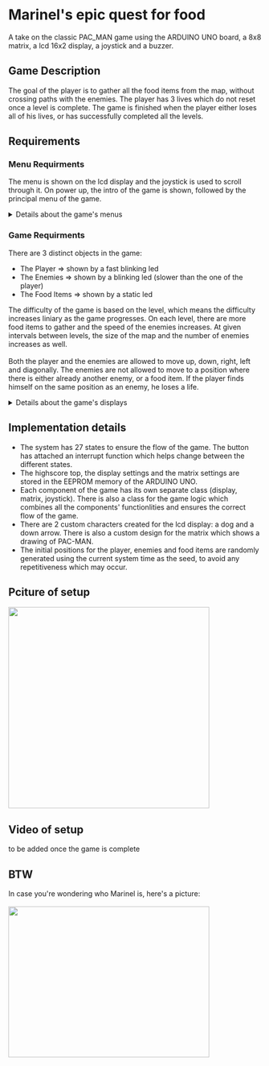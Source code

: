 # Marinel's epic quest for food
 A take on the classic PAC_MAN game using the ARDUINO UNO board, a 8x8 matrix, a lcd 16x2 display, a joystick and a buzzer.
 
## Game Description
 The goal of the player is to gather all the food items from the map, without crossing paths with the enemies. The player has 3 lives which do not reset once a level is complete. The game is finished when the player either loses all of his lives, or has successfully completed all the levels.
 
## Requirements
### Menu Requirments
 The menu is shown on the lcd display and the joystick is used to scroll through it. On power up, the intro of the game is shown, followed by the principal menu of the game.

<details>
 <summary>Details about the game's menus</summary>
 <h4>Principal Menu</h4>
 Characteristics:
 <br/>
 <br/>
 <ul>
  <li>shown right after the intro or after the game has ended</li>
 </ul>
 
 Sections:
  - Start Game => starts the game at the initial level set by the player
  - Highscore => shows highscore board 
  - Settings => goes into the settings menu of the game
  - About => shows details about the game

 Motions:
  - scrolling through the options is accomplished using the X axis of the joystick
  - accesing one of the options is done using the button of the joystick
 
 #### Highscore
 Characteristics:
  - accessed via click from the principal menu
  - the top highscores update after every game end if the score of the player is higher than at least the last highscore in the top
  - the top highscores (player name + score) are stored in the memory

 Sections:
  - Top 5 Highscores => player name + score shown in descending order
  - Back => goes back to the principal menu

 Motions:
  - scrolling through the values is accomplished using the X axis of the joystick
  - a button press has effect only when pressed on the "Back" option
  
#### Settings Menu
 Characteristics:
  - accessed via click from the principal menu
  - each settings has its own specific step with which the value is modified
  
 Sections:  
  - Start Level => sets the initial level from which the game to start playing (step: 1)
  - Contrast => sets the contrast value for the lcd display (step: 5)
  - Brightness => sets the brightness value for the lcd display (step: 10)
  - Intensity => sets the intensity of the matrix's leds (step: 1)
  - Back => goes back to the principal menu

 Motions:
  - scrolling through the options is accomplished using the X axis of the joystick
  - scroolling through the values for each setting is accomplished using the Y axis of the joystick
  - accesing one of the options is done using the button of the joystick

#### About
 Characteristics:
  - accessed via click from the principal menu
  - each section starts scrolling once its selected

 Sections:
  - Game Name
  - Creator Name
  - Github => github link of the game's code
  - Back => goes back to the principal menu
 
 Motions:
  - scrolling through the options is accomplished using the X axis of the joystick
  - a button press has effect only when pressed on the "Back" option

#### Pause Game Menu
 Characteristics:
  - accessed via click while in game
  - the game freezes in its current state

 Sections:
  - Resume => resumes the current game
  - Exit => goes back to the principal menu (all the progress is lost)

 Motions:
  - scrolling through the options is accomplished using the Y axis of the joystick
  - accesing one of the options is done using the button of the joystick

#### Enter Name Menu
 Characteristics:
  - accessed when the highscore is beaten by the player
  - only players that beat the highscore are asked to enter their names in order to update the highscore top 
  - the name must have maximum 8 characters

 Sections:
  - Keyboard => displays all the possible characters which may go into the name
  - Delete => deletes the last charcater of the name
  - Done => saves the chosen name, updates the highscore top and moves to the end of the game menu

 Motions:
  - scrolling through the options is accomplished using the X axis of the joystick
  - scrolling through the characters of the keyboard is accomplished using both the X and Y axis of the joystick
  - selecting one of the characters from the keyboard is done using the button of the joystick

#### End Game Menu
 Characteristics:
  - accessed when the player has either lost, or won the game

 Sections:
  - Restart => restarts the game from the initial level
  - Exit => goes back to the principal menu

 Motions:
  - scrolling through the options is accomplished using the Y axis of the joystick
  - accesing one of the options is done using the button of the joystick
</details>

### Game Requirments
 There are 3 distinct objects in the game:
  - The Player => shown by a fast blinking led
  - The Enemies => shown by a blinking led (slower than the one of the player)
  - The Food Items => shown by a static led

 The difficulty of the game is based on the level, which means the difficulty increases liniary as the game progresses. On each level, there are more food items to gather and the speed of the enemies increases. At given intervals between levels, the size of the map and the number of enemies increases as well.
 <br/>
 <br/>
 Both the player and the enemies are allowed to move up, down, right, left and diagonally. The enemies are not allowed to move to a position where there is either already another enemy, or a food item. If the player finds himself on the same position as an enemy, he loses a life.

<details>
 <summary>Details about the game's displays</summary>
 <h4>Intro Display</h4>
 Characteristics:
 <br/>
 <br/>
 <ul>
  <li>plays at the begining of the game</li>
  <li>nothings happenes during this part if the joystick moves or the button is pressed</li>
 </ul>

#### In Game Display
 Characteristics:
  - shows the level, number of lives and socore of the player
  - updates when either the score, or the number of lives changes
  - the joystick movements control the movement of the player on the matrix
  - the press of the button pauses the game and enteres to the puase game menu

#### Won Game Display / Lost Game Display
 Characteristics:
  - shows corresponding message for the player
  - nothings happenes during this part if the joystick moves or the button is pressed

#### Statisctics Display
 Characteristics:
  - shows the statistics of the game (lives remaining + score obtained)
  - nothings happenes during this part if the joystick moves or the button is pressed

#### Beat Highscore Display
 Characteristics:
  - shown when the player has beaten the highscore to anounce him of his accomplishment
  - shows corresponding message
  - informs the player to enter his name and about the name restrictions
  - nothings happenes during this part if the joystick moves or the button is pressed
</details>

## Implementation details
 - The system has 27 states to ensure the flow of the game. The button has attached an interrupt function which helps change between the different states.
 - The highscore top, the display settings and the matrix settings are stored in the EEPROM memory of the ARDUINO UNO.
 - Each component of the game has its own separate class (display, matrix, joystick). There is also a class for the game logic which combines all the components' functionlities and ensures the correct flow of the game.
 - There are 2 custom characters created for the lcd display: a dog and a down arrow. There is also a custom design for the matrix which shows a drawing of PAC-MAN.
 - The initial positions for the player, enemies and food items are randomly generated using the current system time as the seed, to avoid any repetitiveness which may occur.
 

## Pciture of setup
<img src="https://user-images.githubusercontent.com/62221313/145267815-c676f33c-b4ff-4640-9214-0565705099f5.jpeg" width="400" height="400" />

## Video of setup
to be added once the game is complete

## BTW
In case you're wondering who Marinel is, here's a picture:
<br/>
<br/>
<img src="https://user-images.githubusercontent.com/62221313/145267826-f689cb21-f235-435f-a546-14fdef400233.jpeg" width="400" height="300" />
